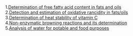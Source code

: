 1.<a href="http://ebootathon.com/labs/beta/foodtech/FoodChemistryLab/exp1/">Determination of free fatty acid content in fats and oils</a><br>
2.<a href="http://ebootathon.com/labs/beta/foodtech/FoodChemistryLab/exp2/">Detection and estimation of oxidative rancidity in fats/oils</a><br>
3.<a href="http://ebootathon.com/labs/beta/foodtech/FoodChemistryLab/exp3/">Determination of heat stability of vitamin C</a><br>
4.<a href="http://ebootathon.com/labs/beta/foodtech/FoodChemistryLab/exp4/">Non-enzymatic browning reactions and its determination</a><br>
5.<a href="http://ebootathon.com/labs/beta/foodtech/FoodChemistryLab/exp5/">Analysis of water for potable and food purposes</a><br>